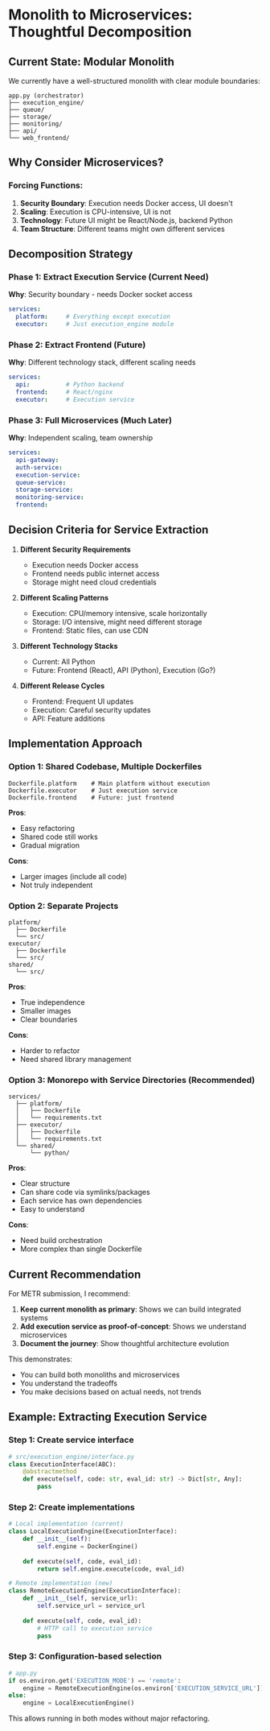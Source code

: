 # Monolith to Microservices: Thoughtful Decomposition

## Current State: Modular Monolith

We currently have a well-structured monolith with clear module boundaries:
```
app.py (orchestrator)
├── execution_engine/
├── queue/
├── storage/
├── monitoring/
├── api/
└── web_frontend/
```

## Why Consider Microservices?

### Forcing Functions:
1. **Security Boundary**: Execution needs Docker access, UI doesn't
2. **Scaling**: Execution is CPU-intensive, UI is not
3. **Technology**: Future UI might be React/Node.js, backend Python
4. **Team Structure**: Different teams might own different services

## Decomposition Strategy

### Phase 1: Extract Execution Service (Current Need)
**Why**: Security boundary - needs Docker socket access
```yaml
services:
  platform:     # Everything except execution
  executor:     # Just execution_engine module
```

### Phase 2: Extract Frontend (Future)
**Why**: Different technology stack, different scaling needs
```yaml
services:
  api:          # Python backend
  frontend:     # React/nginx
  executor:     # Execution service
```

### Phase 3: Full Microservices (Much Later)
**Why**: Independent scaling, team ownership
```yaml
services:
  api-gateway:
  auth-service:
  execution-service:
  queue-service:
  storage-service:
  monitoring-service:
  frontend:
```

## Decision Criteria for Service Extraction

1. **Different Security Requirements**
   - Execution needs Docker access
   - Frontend needs public internet access
   - Storage might need cloud credentials

2. **Different Scaling Patterns**
   - Execution: CPU/memory intensive, scale horizontally
   - Storage: I/O intensive, might need different storage
   - Frontend: Static files, can use CDN

3. **Different Technology Stacks**
   - Current: All Python
   - Future: Frontend (React), API (Python), Execution (Go?)

4. **Different Release Cycles**
   - Frontend: Frequent UI updates
   - Execution: Careful security updates
   - API: Feature additions

## Implementation Approach

### Option 1: Shared Codebase, Multiple Dockerfiles
```
Dockerfile.platform    # Main platform without execution
Dockerfile.executor    # Just execution service
Dockerfile.frontend    # Future: just frontend
```

**Pros**: 
- Easy refactoring
- Shared code still works
- Gradual migration

**Cons**:
- Larger images (include all code)
- Not truly independent

### Option 2: Separate Projects
```
platform/
  ├── Dockerfile
  └── src/
executor/
  ├── Dockerfile
  └── src/
shared/
  └── src/
```

**Pros**:
- True independence
- Smaller images
- Clear boundaries

**Cons**:
- Harder to refactor
- Need shared library management

### Option 3: Monorepo with Service Directories (Recommended)
```
services/
  ├── platform/
  │   ├── Dockerfile
  │   └── requirements.txt
  ├── executor/
  │   ├── Dockerfile
  │   └── requirements.txt
  └── shared/
      └── python/
```

**Pros**:
- Clear structure
- Can share code via symlinks/packages
- Each service has own dependencies
- Easy to understand

**Cons**:
- Need build orchestration
- More complex than single Dockerfile

## Current Recommendation

For METR submission, I recommend:

1. **Keep current monolith as primary**: Shows we can build integrated systems
2. **Add execution service as proof-of-concept**: Shows we understand microservices
3. **Document the journey**: Show thoughtful architecture evolution

This demonstrates:
- You can build both monoliths and microservices
- You understand the tradeoffs
- You make decisions based on actual needs, not trends

## Example: Extracting Execution Service

### Step 1: Create service interface
```python
# src/execution_engine/interface.py
class ExecutionInterface(ABC):
    @abstractmethod
    def execute(self, code: str, eval_id: str) -> Dict[str, Any]:
        pass
```

### Step 2: Create implementations
```python
# Local implementation (current)
class LocalExecutionEngine(ExecutionInterface):
    def __init__(self):
        self.engine = DockerEngine()
    
    def execute(self, code, eval_id):
        return self.engine.execute(code, eval_id)

# Remote implementation (new)
class RemoteExecutionEngine(ExecutionInterface):
    def __init__(self, service_url):
        self.service_url = service_url
    
    def execute(self, code, eval_id):
        # HTTP call to execution service
        pass
```

### Step 3: Configuration-based selection
```python
# app.py
if os.environ.get('EXECUTION_MODE') == 'remote':
    engine = RemoteExecutionEngine(os.environ['EXECUTION_SERVICE_URL'])
else:
    engine = LocalExecutionEngine()
```

This allows running in both modes without major refactoring.